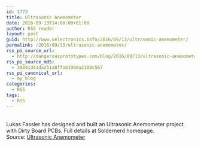 ```yaml
---
id: 1773
title: Ultrasonic Anemometer
date: 2016-09-13T14:08:00+01:00
author: RSS reader
layout: post
guid: http://www.uelectronics.info/2016/09/13/ultrasonic-anemometer/
permalink: /2016/09/13/ultrasonic-anemometer/
rss_pi_source_url:
  - http://dangerousprototypes.com/blog/2016/09/13/ultrasonic-anemometer/
rss_pi_source_md5:
  - 38841d41da251a8ffa81908a2189c567
rss_pi_canonical_url:
  - my_blog
categories:
  - RSS
tags:
  - RSS
---
```

&#013;  
Lukas Fassler has designed and built an Ultrasonic Anemometer project with Dirty Board PCBs. Full details at Soldernerd homepage.&#013;  
Source: <a href="http://dangerousprototypes.com/blog/2016/09/13/ultrasonic-anemometer/" target="_blank">Ultrasonic Anemometer</a>